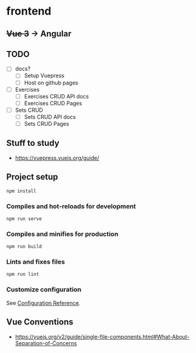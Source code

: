 # frontend

## ~~Vue 3~~ -> Angular

## TODO
- [ ] docs?
    - [ ] Setup Vuepress
    - [ ] Host on github pages
- [ ] Exercises
    - [ ] Exercises CRUD API docs
    - [ ] Exercises CRUD Pages
- [ ] Sets CRUD
    - [ ] Sets CRUD API docs
    - [ ] Sets CRUD Pages

## Stuff to study
* https://vuepress.vuejs.org/guide/

## Project setup
```
npm install
```

### Compiles and hot-reloads for development
```
npm run serve
```

### Compiles and minifies for production
```
npm run build
```

### Lints and fixes files
```
npm run lint
```

### Customize configuration
See [Configuration Reference](https://cli.vuejs.org/config/).

## Vue Conventions
* https://vuejs.org/v2/guide/single-file-components.html#What-About-Separation-of-Concerns
